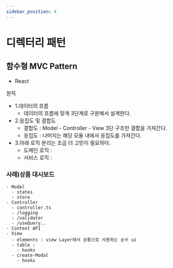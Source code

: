 ```yaml
---
sidebar_position: 4
---
```


# 디렉터리 패턴 

## 함수형 MVC Pattern   

- React

원칙  
- 1.데이터의 흐름 
  - 데이터의 흐름에 맞게 3단계로 구분해서 설계한다.   
- 2.응집도 및 결합도  
  - 결합도 : Model - Controller - View 3단 구조만 결합을 가져간다.   
  - 응집도 : 나머지는 해당 모듈 내에서 응집도를 가져간다.     
- 3.아래 로직 분리는 조금 더 고민이 필요하다. 
  - 도메인 로직 : 
  - 서비스 로직 : 

### 사례)상품 대시보드 

```
- Model
  - states  
  - store  
- Controller 
  - controller.ts  
  - /logging  
  - /validator  
  - /useQuery..  
- Context API  
- View  
  - elements : view Layer에서 공통으로 사용하는 순수 ui   
  - table : 
    - hooks
  - create-Modal
    - hooks
```



